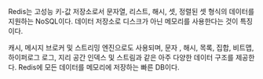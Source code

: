 
Redis는 고성능 키-값 저장소로서 문자열, 리스트, 해시, 셋, 정렬된 셋 형식의 데이터를 지원하는 NoSQL이다. 데이터 저장소로 디스크가 아닌 메모리를 사용한다는 것이 특징이다.

캐시, 메시지 브로커 및 스트리밍 엔진으로도 사용되며, 문자 , 해시, 목록, 집합, 비트맵, 하이퍼로그 로그, 지리 공간 인덱스 및 스트림과 같은 아주 다양한 데이터 구조를 제공한다.
Redis에 모든 데이터를 메모리에 저장하는 빠른 DB이다.

